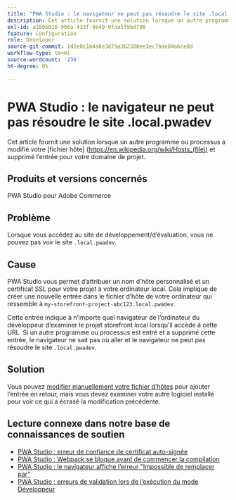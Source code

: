 ```yaml
---
title: "PWA Studio : le navigateur ne peut pas résoudre le site .local.pwadev"
description: Cet article fournit une solution lorsque un autre programme ou processus a modifié votre [fichier hôte] (https://en.wikipedia.org/wiki/Hosts_(file) et supprimé l’entrée pour votre domaine de projet.
exl-id: a1606016-906a-433f-9e40-9faa5f9bd790
feature: Configuration
role: Developer
source-git-commit: 1d2e0c1b4a8e3d79a362500ee3ec7bde84a6ce0d
workflow-type: tm+mt
source-wordcount: '236'
ht-degree: 0%

---
```


# PWA Studio : le navigateur ne peut pas résoudre le site .local.pwadev

Cet article fournit une solution lorsque un autre programme ou processus a modifié votre [fichier hôte] (https://en.wikipedia.org/wiki/Hosts_(file\) et supprimé l’entrée pour votre domaine de projet.

## Produits et versions concernés

PWA Studio pour Adobe Commerce

## Problème

Lorsque vous accédez au site de développement/d’évaluation, vous ne pouvez pas voir le site `.local.pwadev`.

## Cause

PWA Studio vous permet d’attribuer un nom d’hôte personnalisé et un certificat SSL pour votre projet à votre ordinateur local. Cela implique de créer une nouvelle entrée dans le fichier d’hôte de votre ordinateur qui ressemble à `my-storefront-project-abc123.local.pwadev`.

Cette entrée indique à n’importe quel navigateur de l’ordinateur du développeur d’examiner le projet storefront local lorsqu’il accède à cette URL. Si un autre programme ou processus est entré et a supprimé cette entrée, le navigateur ne sait pas où aller et le navigateur ne peut pas résoudre le site `.local.pwadev`.

## Solution

Vous pouvez [modifier manuellement votre fichier d’hôtes](https://support.rackspace.com/how-to/modify-your-hosts-file/) pour ajouter l’entrée en retour, mais vous devez examiner votre autre logiciel installé pour voir ce qui a écrasé la modification précédente.

## Lecture connexe dans notre base de connaissances de soutien

* [PWA Studio : erreur de confiance de certificat auto-signée](https://support.magento.com/hc/en-us/articles/360038973172)
* [PWA Studio : Webpack se bloque avant de commencer la compilation](/help/troubleshooting/miscellaneous/pwa-studio-webpack-hangs-before-beginning-compilation.md)
* [PWA Studio : le navigateur affiche l’erreur &quot;Impossible de remplacer par&quot;](/help/troubleshooting/miscellaneous/pwa-studio-browser-displays-cannot-proxy-to-error.md)
* [PWA Studio : erreurs de validation lors de l’exécution du mode Développeur](/help/troubleshooting/miscellaneous/pwa-studio-validation-errors-when-running-developer-mode.md)
